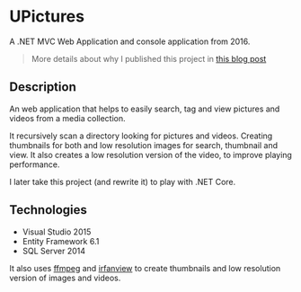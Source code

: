 # UPictures

A .NET MVC Web Application and console application from 2016.

> More details about why I published this project in [this blog post](https://mamcer.github.io/2018-09-02-i-cleaned-up-my-virtual-basement/)

## Description

An web application that helps to easily search, tag and view pictures and videos from a media collection.

It recursively scan a directory looking for pictures and videos. Creating thumbnails for both and low resolution images for search, thumbnail and view. It also creates a low resolution version of the video, to improve playing performance.

I later take this project (and rewrite it) to play with .NET Core.

## Technologies

- Visual Studio 2015
- Entity Framework 6.1
- SQL Server 2014

It also uses [ffmpeg](https://www.ffmpeg.org/) and [irfanview](https://www.irfanview.com/) to create thumbnails and low resolution version of images and videos.
